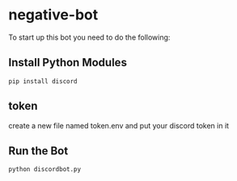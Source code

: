 # negative-bot
To start up this bot you need to do the following:

## Install Python Modules
`pip install discord`
## token
create a new file named token.env and put your discord token in it
## Run the Bot
`python discordbot.py`
